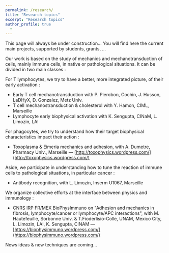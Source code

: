 ```yaml
---
permalink: /research/
title: "Research topics"
excerpt: "Research topics"
author_profile: true
  - 
---
```


This page will always be under construction… You will find here the current main projects, supported by students, grants, …

Our work is based on the study of mechanics and mechanotransduction of cells, mainly immune cells, in native or pathological situations. It can be divided in two main classes : 

For T lymphocytes, we try to have a better, more integrated picture, of their early activation :
  - Early T cell mechanotransduction with P. Pierobon, Cochin, J. Husson, LaDHyX, D. Gonzalez, Metz Univ.
  - T cell mechanostransduction & cholesterol with Y. Hamon, CIML, Marseille
  - Lymphocyte early biophysical activation with K. Sengupta, CINaM, L. Limozin, LAI

For phagocytes, we try to understand how their target biophysical characteristics impact their action :
  - Toxoplasma & Eimeria mechanics and adhesion, with A. Dumetre, Pharmacy Univ., Marseille — [http://toxophysics.wordpress.com/](http://toxophysics.wordpress.com/)

Aside, we participate in understanding how to tune the reaction of immune cells to pathological situations, in particular cancer :
  - Antibody recognition, with L. Limozin, Inserm U1067, Marseille

We organize collective efforts at the interface between physics and immunology : 
  - CNRS IRP FR/MEX BioPhysImmuno on "Adhesion and mechanics in fibrosis, lymphocyte/cancer or lymphocyte/APC interactions", with M. Hautefeuille, Sorbonne Univ. & T.Fioderlisio-Colle, UNAM, Mexico City, L. Limozin, LAI, K. Sengupta, CINAM  — [https://biophysimmuno.wordpress.com/](https://biophysimmuno.wordpress.com/)

News ideas & new techniques are coming…
